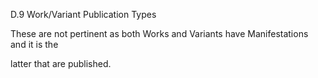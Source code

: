 D.9 Work/Variant Publication Types

These are not pertinent as both Works and Variants have Manifestations and it is the

latter that are published.

